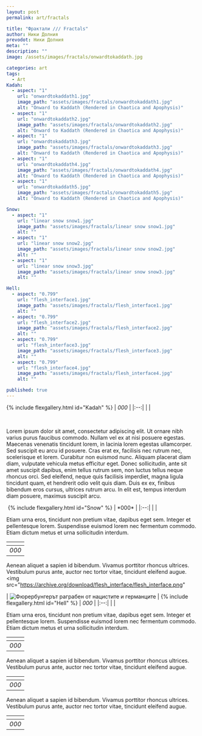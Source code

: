 ```yaml
---
layout: post
permalink: art/fractals

title: "Фрактали /// Fractals"
author: Ники Долния
prevodot: Ники Долния
meta: ""
description: ""
image: /assets/images/fractals/onwardtokaddath.jpg

categories: art
tags:
  - Art
Kadah:
  - aspect: "1"
    url: "onwardtokaddath1.jpg"
    image_path: "assets/images/fractals/onwardtokaddath1.jpg"
    alt: "Onward to Kaddath (Rendered in Chaotica and Apophysis)"
  - aspect: "1"
    url: "onwardtokaddath2.jpg"
    image_path: "assets/images/fractals/onwardtokaddath2.jpg"
    alt: "Onward to Kaddath (Rendered in Chaotica and Apophysis)"
  - aspect: "1"
    url: "onwardtokaddath3.jpg"
    image_path: "assets/images/fractals/onwardtokaddath3.jpg"
    alt: "Onward to Kaddath (Rendered in Chaotica and Apophysis)"
  - aspect: "1"
    url: "onwardtokaddath4.jpg"
    image_path: "assets/images/fractals/onwardtokaddath4.jpg"
    alt: "Onward to Kaddath (Rendered in Chaotica and Apophysis)"
  - aspect: "1"
    url: "onwardtokaddath5.jpg"
    image_path: "assets/images/fractals/onwardtokaddath5.jpg"
    alt: "Onward to Kaddath (Rendered in Chaotica and Apophysis)"

Snow:
  - aspect: "1"
    url: "linear snow snow1.jpg"
    image_path: "assets/images/fractals/linear snow snow1.jpg"
    alt: ""
  - aspect: "1"
    url: "linear snow snow2.jpg"
    image_path: "assets/images/fractals/linear snow snow2.jpg"
    alt: ""
  - aspect: "1"
    url: "linear snow snow3.jpg"
    image_path: "assets/images/fractals/linear snow snow3.jpg"
    alt: ""

Hell:
  - aspect: "0.799"
    url: "flesh_interface1.jpg"
    image_path: "assets/images/fractals/flesh_interface1.jpg"
    alt: ""
  - aspect: "0.799"
    url: "flesh_interface2.jpg"
    image_path: "assets/images/fractals/flesh_interface2.jpg"
    alt: ""
  - aspect: "0.799"
    url: "flesh_interface3.jpg"
    image_path: "assets/images/fractals/flesh_interface3.jpg"
    alt: ""
  - aspect: "0.799"
    url: "flesh_interface4.jpg"
    image_path: "assets/images/fractals/flesh_interface4.jpg"
    alt: ""

published: true
---
```

{% include flexgallery.html id="Kadah" %}
| *000* | 
|:--:| 
|  |


<br>

Lorem ipsum dolor sit amet, consectetur adipiscing elit. Ut ornare nibh varius purus faucibus commodo. Nullam vel ex at nisi posuere egestas. Maecenas venenatis tincidunt lorem, in lacinia lorem egestas ullamcorper. Sed suscipit eu arcu id posuere. Cras erat ex, facilisis nec rutrum nec, scelerisque et lorem. Curabitur non euismod nunc. Aliquam placerat diam diam, vulputate vehicula metus efficitur eget. Donec sollicitudin, ante sit amet suscipit dapibus, enim tellus rutrum sem, non luctus tellus neque rhoncus orci. Sed eleifend, neque quis facilisis imperdiet, magna ligula tincidunt quam, et hendrerit odio velit quis diam. Duis ex ex, finibus bibendum eros cursus, ultrices rutrum arcu. In elit est, tempus interdum diam posuere, maximus suscipit arcu. 

<img src="/assets/images/fractals/linear snow snow.jpg" alt=""> 
{% include flexgallery.html id="Snow" %}
| *000* | 
|:--:| 
|  |

Etiam urna eros, tincidunt non pretium vitae, dapibus eget sem. Integer et pellentesque lorem. Suspendisse euismod lorem nec fermentum commodo. Etiam dictum metus et urna sollicitudin interdum. 

| <img src="/assets/images/fractals/wave-particle-duality.jpg" alt=""> | 
|:--:| 
| *000* |


Aenean aliquet a sapien id bibendum. Vivamus porttitor rhoncus ultrices. Vestibulum purus ante, auctor nec tortor vitae, tincidunt eleifend augue. 
<img src="https://archive.org/download/flesh_interface/flesh_interface.png"

| <img src="/assets/images/fractals/flesh_interface.jpg" alt="Фюрербунгерът раграбен от нацистите и германците"> | 
{% include flexgallery.html id="Hell" %}
| *000* | 
|:--:| 
|  |

Etiam urna eros, tincidunt non pretium vitae, dapibus eget sem. Integer et pellentesque lorem. Suspendisse euismod lorem nec fermentum commodo. Etiam dictum metus et urna sollicitudin interdum.

| <img src="/assets/images/fractals/jungle_war.jpg" alt=""> | 
|:--:| 
| *000* |

Aenean aliquet a sapien id bibendum. Vivamus porttitor rhoncus ultrices. Vestibulum purus ante, auctor nec tortor vitae, tincidunt eleifend augue. 

| <img src="/assets/images/fractals/tentacle_sex.jpg" alt=""> | 
|:--:| 
| *000* |

Aenean aliquet a sapien id bibendum. Vivamus porttitor rhoncus ultrices. Vestibulum purus ante, auctor nec tortor vitae, tincidunt eleifend augue. 


| <img src="/assets/images/fractals/circuit.jpg" alt=""> | 
|:--:| 
| *000* |
